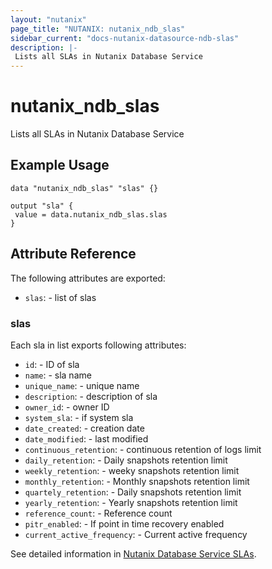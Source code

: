 ```yaml
---
layout: "nutanix"
page_title: "NUTANIX: nutanix_ndb_slas"
sidebar_current: "docs-nutanix-datasource-ndb-slas"
description: |-
 Lists all SLAs in Nutanix Database Service
---
```


# nutanix_ndb_slas

Lists all SLAs in Nutanix Database Service

## Example Usage

```hcl
data "nutanix_ndb_slas" "slas" {}

output "sla" {
 value = data.nutanix_ndb_slas.slas
}

```

## Attribute Reference

The following attributes are exported:

* `slas`: - list of slas

### slas

Each sla in list exports following attributes:

* `id`: - ID of sla
* `name`: - sla name
* `unique_name`: - unique name
* `description`: - description of sla
* `owner_id`: - owner ID
* `system_sla`: - if system sla
* `date_created`: - creation date
* `date_modified`: - last modified
* `continuous_retention`: - continuous retention of logs limit
* `daily_retention`: - Daily snapshots retention limit
* `weekly_retention`: - weeky snapshots retention limit
* `monthly_retention`: - Monthly snapshots retention limit
* `quartely_retention`: - Daily snapshots retention limit
* `yearly_retention`: - Yearly snapshots retention limit
* `reference_count`: - Reference count
* `pitr_enabled`: - If point in time recovery enabled
* `current_active_frequency`: - Current active frequency

See detailed information in [Nutanix Database Service SLAs](https://www.nutanix.dev/api_references/era/#/b3A6MjIyMjI1ODU-get-all-sl-as).
